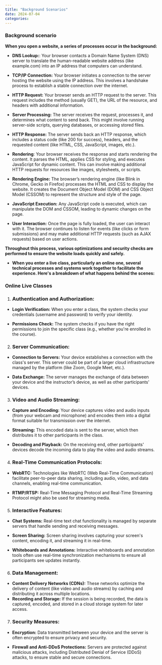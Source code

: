 ```yaml
---
title: "Background Scenarios"
date: 2024-07-04
categories:
---
```

### **Background scenario**


**When you open a website, a series of processes occur in the background:**

* **DNS Lookup:**: Your browser contacts a Domain Name System (DNS) server to translate the human-readable website address (like example.com) into an IP address that computers can understand.

* **TCP/IP Connection:** Your browser initiates a connection to the server hosting the website using the IP address. This involves a handshake process to establish a stable connection over the internet.

* **HTTP Request:** Your browser sends an HTTP request to the server. This request includes the method (usually GET), the URL of the resource, and headers with additional information.

* **Server Processing:** The server receives the request, processes it, and determines what content to send back. This might involve running server-side scripts, querying databases, or accessing stored files.

* **HTTP Response:** The server sends back an HTTP response, which includes a status code (like 200 for success), headers, and the requested content (like HTML, CSS, JavaScript, images, etc.).

* **Rendering**: Your browser receives the response and starts rendering the content. It parses the HTML, applies CSS for styling, and executes JavaScript for dynamic content. This can involve making additional HTTP requests for resources like images, stylesheets, or scripts.

* **Rendering Engine:** The browser’s rendering engine (like Blink in Chrome, Gecko in Firefox) processes the HTML and CSS to display the website. It creates the Document Object Model (DOM) and CSS Object Model (CSSOM) to represent the structure and style of the page.

* **JavaScript Execution:** Any JavaScript code is executed, which can manipulate the DOM and CSSOM, leading to dynamic changes on the page.

* **User Interaction:** Once the page is fully loaded, the user can interact with it. The browser continues to listen for events (like clicks or form submissions) and may make additional HTTP requests (such as AJAX requests) based on user actions.

**Throughout this process, various optimizations and security checks are performed to ensure the website loads quickly and safely.**

* **When you enter a live class, particularly an online one, several technical processes and systems work together to facilitate the experience. Here's a breakdown of what happens behind the scenes:**

### Online Live Classes

1. ### **Authentication and Authorization:**

* **Login Verification:** When you enter a class, the system checks your credentials (username and password) to verify your identity.

* **Permissions Check:** The system checks if you have the right permissions to join the specific class (e.g., whether you're enrolled in the course).

2. ### **Server Communication:**

* **Connection to Servers:** Your device establishes a connection with the class's server. This server could be part of a larger cloud infrastructure managed by the platform (like Zoom, Google Meet, etc.).

* **Data Exchange:** The server manages the exchange of data between your device and the instructor’s device, as well as other participants' devices.

3. ### **Video and Audio Streaming:**

* **Capture and Encoding:** Your device captures video and audio inputs (from your webcam and microphone) and encodes them into a digital format suitable for transmission over the internet.

* **Streaming:** This encoded data is sent to the server, which then distributes it to other participants in the class.

* **Decoding and Playback:** On the receiving end, other participants' devices decode the incoming data to play the video and audio streams.

4. ### **Real-Time Communication Protocols:**

* **WebRTC:** Technologies like WebRTC (Web Real-Time Communication) facilitate peer-to-peer data sharing, including audio, video, and data channels, enabling real-time communication.

* **RTMP/RTSP:** Real-Time Messaging Protocol and Real-Time Streaming Protocol might also be used for streaming media.

5. ### **Interactive Features:**

* **Chat Systems:** Real-time text chat functionality is managed by separate servers that handle sending and receiving messages.

* **Screen Sharing:** Screen sharing involves capturing your screen's content, encoding it, and streaming it in real-time.

* **Whiteboards and Annotations:** Interactive whiteboards and annotation tools often use real-time synchronization mechanisms to ensure all participants see updates instantly.

6. ### **Data Management:**

* **Content Delivery Networks (CDNs):** These networks optimize the delivery of content (like video and audio streams) by caching and distributing it across multiple locations.
* **Recording and Storage:** If the session is being recorded, the data is captured, encoded, and stored in a cloud storage system for later access.

7. ### **Security Measures:**

* **Encryption:** Data transmitted between your device and the server is often encrypted to ensure privacy and security.

* **Firewall and Anti-DDoS Protections:** Servers are protected against malicious attacks, including Distributed Denial of Service (DDoS) attacks, to ensure stable and secure connections.
